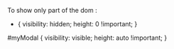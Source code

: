 To show only part of the dom :

* {
  visibility: hidden;
  height: 0 !important;
}

#myModal {
        visibility: visible;
        height: auto !important;
    }

